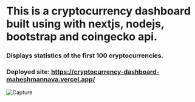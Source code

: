 # This is a cryptocurrency dashboard built using with nextjs, nodejs, bootstrap and coingecko api.
### Displays statistics of the first 100 cryptocurrencies.
### Deployed site: https://cryptocurrency-dashboard-maheshmannava.vercel.app/ 







![Capture](https://user-images.githubusercontent.com/71592960/187862952-95ffc840-f59f-46b9-8885-eb99f88a0ddf.PNG)
